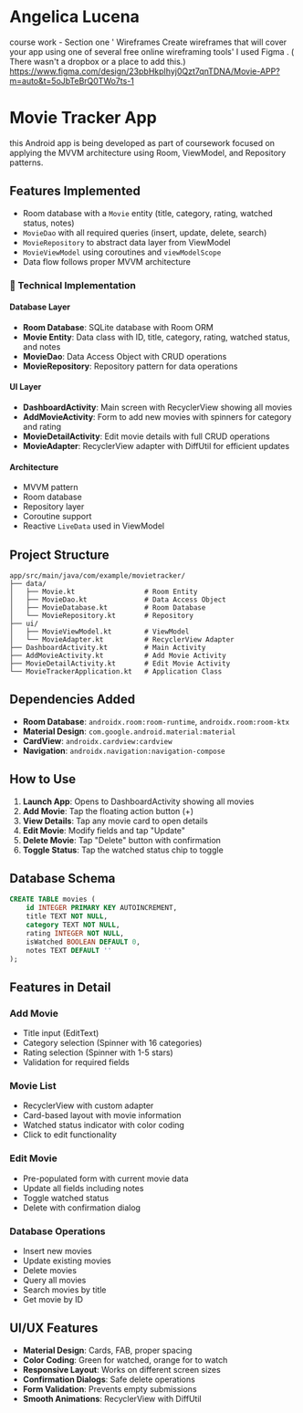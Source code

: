  # Angelica Lucena
 course work - Section one ' Wireframes
Create wireframes that will cover your app using one of several free online wireframing 
tools' I used Figma . ( There wasn't a dropbox or a place to add this.)
 https://www.figma.com/design/23pbHkpIhyj0Qzt7qnTDNA/Movie-APP?m=auto&t=5oJbTeBrQ0TWo7ts-1
# Movie Tracker App
this Android app is being developed as part of coursework focused on applying the MVVM architecture using Room, ViewModel, and Repository patterns.

## Features Implemented
- Room database with a `Movie` entity (title, category, rating, watched status, notes)
- `MovieDao` with all required queries (insert, update, delete, search)
- `MovieRepository` to abstract data layer from ViewModel
- `MovieViewModel` using coroutines and `viewModelScope`
- Data flow follows proper MVVM architecture

### 🎯 Technical Implementation

#### Database Layer
- **Room Database**: SQLite database with Room ORM
- **Movie Entity**: Data class with ID, title, category, rating, watched status, and notes
- **MovieDao**: Data Access Object with CRUD operations
- **MovieRepository**: Repository pattern for data operations

#### UI Layer
- **DashboardActivity**: Main screen with RecyclerView showing all movies
- **AddMovieActivity**: Form to add new movies with spinners for category and rating
- **MovieDetailActivity**: Edit movie details with full CRUD operations
- **MovieAdapter**: RecyclerView adapter with DiffUtil for efficient updates

#### Architecture
- MVVM pattern
- Room database
- Repository layer
- Coroutine support
- Reactive `LiveData` used in ViewModel

## Project Structure

```
app/src/main/java/com/example/movietracker/
├── data/
│   ├── Movie.kt                 # Room Entity
│   ├── MovieDao.kt              # Data Access Object
│   ├── MovieDatabase.kt         # Room Database
│   └── MovieRepository.kt       # Repository
├── ui/
│   ├── MovieViewModel.kt        # ViewModel
│   └── MovieAdapter.kt          # RecyclerView Adapter
├── DashboardActivity.kt         # Main Activity
├── AddMovieActivity.kt          # Add Movie Activity
├── MovieDetailActivity.kt       # Edit Movie Activity
└── MovieTrackerApplication.kt   # Application Class
```

## Dependencies Added

- **Room Database**: `androidx.room:room-runtime`, `androidx.room:room-ktx`
- **Material Design**: `com.google.android.material:material`
- **CardView**: `androidx.cardview:cardview`
- **Navigation**: `androidx.navigation:navigation-compose`

## How to Use

1. **Launch App**: Opens to DashboardActivity showing all movies
2. **Add Movie**: Tap the floating action button (+)
3. **View Details**: Tap any movie card to open details
4. **Edit Movie**: Modify fields and tap "Update"
5. **Delete Movie**: Tap "Delete" button with confirmation
6. **Toggle Status**: Tap the watched status chip to toggle

## Database Schema

```sql
CREATE TABLE movies (
    id INTEGER PRIMARY KEY AUTOINCREMENT,
    title TEXT NOT NULL,
    category TEXT NOT NULL,
    rating INTEGER NOT NULL,
    isWatched BOOLEAN DEFAULT 0,
    notes TEXT DEFAULT ''
);
```

## Features in Detail

### Add Movie
- Title input (EditText)
- Category selection (Spinner with 16 categories)
- Rating selection (Spinner with 1-5 stars)
- Validation for required fields

### Movie List
- RecyclerView with custom adapter
- Card-based layout with movie information
- Watched status indicator with color coding
- Click to edit functionality

### Edit Movie
- Pre-populated form with current movie data
- Update all fields including notes
- Toggle watched status
- Delete with confirmation dialog

### Database Operations
- Insert new movies
- Update existing movies
- Delete movies
- Query all movies
- Search movies by title
- Get movie by ID

## UI/UX Features

- **Material Design**: Cards, FAB, proper spacing
- **Color Coding**: Green for watched, orange for to watch
- **Responsive Layout**: Works on different screen sizes
- **Confirmation Dialogs**: Safe delete operations
- **Form Validation**: Prevents empty submissions
- **Smooth Animations**: RecyclerView with DiffUtil


